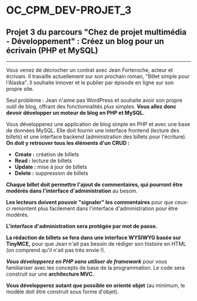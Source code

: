 # OC_CPM_DEV-PROJET_3
## Projet 3 du parcours "Chez de projet multimédia - Développement" : Créez un blog pour un écrivain (PHP et MySQL)


____



Vous venez de décrocher un contrat avec Jean Forteroche, acteur et écrivain. Il travaille actuellement sur son prochain roman, "Billet simple pour l'Alaska". Il souhaite innover et le publier par épisode en ligne sur son propre site.


Seul problème : Jean n'aime pas WordPress et souhaite avoir son propre outil de blog, offrant des fonctionnalités plus simples. __Vous allez donc devoir développer un moteur de blog en PHP et MySQL.__

Vous développerez une application de blog simple en PHP et avec une base de données MySQL. Elle doit fournir une interface frontend (lecture des billets) et une interface backend (administration des billets pour l'écriture). __On doit y retrouver tous les éléments d'un CRUD :__

- __Create :__ création de billets
- __Read :__ lecture de billets
- __Update :__ mise à jour de billets
- __Delete :__ suppression de billets

__Chaque billet doit permettre l'ajout de commentaires, qui pourront être modérés dans l'interface d'administration__ au besoin.

__Les lecteurs doivent pouvoir "signaler" les commentaires__ pour que ceux-ci remontent plus facilement dans l'interface d'administration pour être modérés.

__L'interface d'administration sera protégée par mot de passe.__

__La rédaction de billets se fera dans une interface WYSIWYG basée sur TinyMCE,__ pour que Jean n'ait pas besoin de rédiger son histoire en HTML (on comprend qu'il n'ait pas très envie !).

___Vous développerez en PHP sans utiliser de framework___ pour vous familiariser avec les concepts de base de la programmation. Le code sera construit sur une __architecture MVC.__

__Vous développerez autant que possible en orienté objet__ (au minimum, le modèle doit être construit sous forme d'objet).
